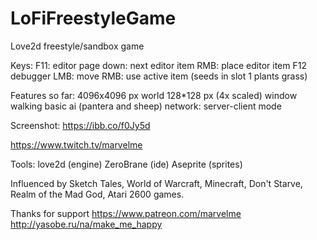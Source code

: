# LoFiFreestyleGame
Love2d freestyle/sandbox game

Keys:
F11: editor 
	page down: next editor item
	RMB: place editor item
F12 debugger
LMB: move
RMB: use active item (seeds in slot 1 plants grass)



Features so far: 
	4096x4096 px world
	128*128 px (4x scaled) window
	walking
	basic ai (pantera and sheep)
	network: server-client mode

Screenshot:
	https://ibb.co/f0Jy5d





https://www.twitch.tv/marvelme


Tools:
love2d (engine)
ZeroBrane (ide)
Aseprite (sprites)

Influenced by Sketch Tales, World of Warcraft, Minecraft, Don't Starve, Realm of the Mad God, Atari 2600 games.

Thanks for support
https://www.patreon.com/marvelme
http://yasobe.ru/na/make_me_happy